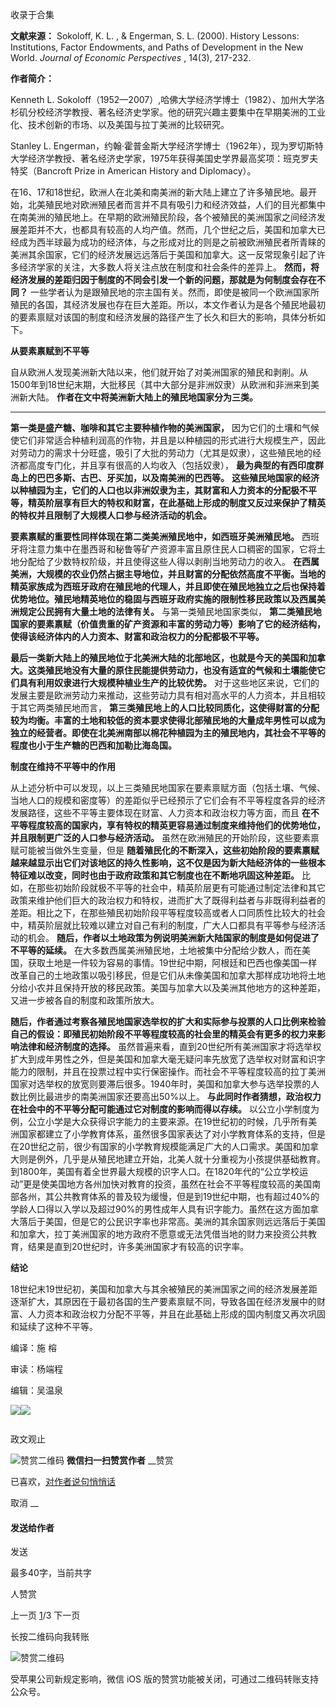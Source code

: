 

收录于合集

**文献来源：** Sokoloff, K. L. , & Engerman, S. L. (2000). History Lessons:
Institutions, Factor Endowments, and Paths of Development in the New World.
_Journal of Economic Perspectives_ , 14(3), 217-232.

  

 **作者简介：**  

Kenneth L.
Sokoloff（1952—2007）,哈佛大学经济学博士（1982）、加州大学洛杉矶分校经济学教授、著名经济史学家。他的研究兴趣主要集中在早期美洲的工业化、技术创新的市场、以及美国与拉丁美洲的比较研究。

Stanley L.
Engerman，约翰·霍普金斯大学经济学博士（1962年），现为罗切斯特大学经济学教授、著名经济史学家，1975年获得美国史学界最高奖项：班克罗夫特奖（Bancroft
Prize in American History and Diplomacy）。  

  

  

在16、17和18世纪，欧洲人在北美和南美洲的新大陆上建立了许多殖民地。最开始，北美殖民地对欧洲殖民者而言并不具有吸引力和经济效益，人们的目光都集中在南美洲的殖民地上。在早期的欧洲殖民阶段，各个被殖民的美洲国家之间经济发展差距并不大，也都具有较高的人均产值。然而，几个世纪之后，美国和加拿大已经成为西半球最为成功的经济体，与之形成对比的则是之前被欧洲殖民者所青睐的美洲其余国家，它们的经济发展远远落后于美国和加拿大。这一反常现象引起了许多经济学家的关注，大多数人将关注点放在制度和社会条件的差异上。
**然而，将经济发展的差距归因于制度的不同会引发一个新的问题，那就是为何制度会存在不同？**
一些学者认为是跟殖民地的宗主国有关。然而，即使是被同一个欧洲国家所殖民的各国，其经济发展也存在巨大差距。所以，本文作者认为是各个殖民地最初的要素禀赋对该国的制度和经济发展的路径产生了长久和巨大的影响，具体分析如下。

  

 **从要素禀赋到不平等**

  

自从欧洲人发现美洲新大陆以来，他们就开始了对美洲国家的殖民和剥削。从1500年到18世纪末期，大批移民（其中大部分是非洲奴隶）从欧洲和非洲来到美洲新大陆。
**作者在文中将美洲新大陆上的殖民地国家分为三类。**

 ****

**第一类是盛产糖、咖啡和其它主要种植作物的美洲国家，**
因为它们的土壤和气候使它们非常适合种植利润高的作物，并且是以种植园的形式进行大规模生产，因此对劳动力的需求十分旺盛，吸引了大批的劳动力（尤其是奴隶），这些殖民地的经济都高度专门化，并且享有很高的人均收入（包括奴隶），
**最为典型的有西印度群岛上的巴巴多斯、古巴、牙买加，以及南美洲的巴西等。**
**这些殖民地国家的经济以种植园为主，它们的人口也以非洲奴隶为主，其财富和人力资本的分配极不平等，精英阶层享有巨大的特权和财富，在此基础上形成的制度又反过来保护了精英的特权并且限制了大规模人口参与经济活动的机会。**

**要素禀赋的重要性同样体现在第二类美洲殖民地中，如西班牙美洲殖民地。**
西班牙将注意力集中在墨西哥和秘鲁等矿产资源丰富且原住民人口稠密的国家，它将土地分配给了少数特权阶级，并且使得这些人得以剥削当地劳动力的收入。
**在西属美洲，大规模的农业仍然占据主导地位，并且财富的分配依然高度不平衡。当地的精英家族成为西班牙政府在殖民地的代理人，并且即使在殖民地独立之后也保持着优势地位。殖民地精英地位的稳固与西班牙政府实施的限制性移民政策以及西属美洲规定公民拥有大量土地的法律有关。**
与第一类殖民地国家类似，
**第二类殖民地国家的要素禀赋（价值贵重的矿产资源和丰富的劳动力等）影响了它的经济结构，使得该经济体内的人力资本、财富和政治权力的分配都极不平等。**

**最后一类新大陆上的殖民地位于北美洲大陆的北部地区，也就是今天的美国和加拿大。这类殖民地没有大量的原住民能提供劳动力，也没有适宜的气候和土壤能使它们具有利用奴隶进行大规模种植业生产的比较优势。**
对于这些地区来说，它们的发展主要是欧洲劳动力来推动，这些劳动力具有相对高水平的人力资本，并且相较于其它两类殖民地而言，
**第三类殖民地上的人口比较同质化，这使得财富的分配较为均衡。丰富的土地和较低的资本要求使得北部殖民地的大量成年男性可以成为独立的经营者。即使在北美洲南部以棉花种植园为主的殖民地内，其社会不平等的程度也小于生产糖的巴西和加勒比海岛国。**

  

 **制度在维持不平等中的作用**

  

从上述分析中可以发现，以上三类殖民地国家在要素禀赋方面（包括土壤、气候、当地人口的规模和密度等）的差距似乎已经预示了它们会有不平等程度各异的经济发展路径，这些不平等主要体现在财富、人力资本和政治权力等方面，而且
**在不平等程度较高的国家内，享有特权的精英更容易通过制度来维持他们的优势地位，并且限制更广泛的人口参与经济活动。**
虽然在欧洲殖民的开始阶段，这些要素禀赋可能被当做外生变量，但是
**随着殖民化的不断深入，这些初始阶段的要素禀赋越来越显示出它们对该地区的持久性影响，这不仅是因为新大陆经济体的一些根本特征难以改变，同时也由于政府政策和其它制度也在不断地巩固这种差距。**
比如，在那些初始阶段就极不平等的社会中，精英阶层更有可能通过制定法律和其它政策来维护他们巨大的政治权力和特权，进而扩大了既得利益者与非既得利益者的差距。相比之下，在那些殖民初始阶段平等程度较高或者人口同质性比较大的社会中，精英阶层就比较难以建立对自己有利的制度，广大人口都具有平等参与经济活动的机会。
**随后，作者以土地政策为例说明美洲新大陆国家的制度是如何促进了不平等的延续。**
在大多数西属美洲殖民地，土地被集中分配给少数人，而在美国，获取土地是一件较为容易的事情。19世纪中期，阿根廷和巴西也像美国一样改革自己的土地政策以吸引移民，但是它们从未像美国和加拿大那样成功地将土地分给小农并且保持开放的移民政策。美国与加拿大以及美洲其他地方的这种差距，又进一步被各自的制度和政策所放大。

**随后，作者通过考察各殖民地国家选举权的扩大和实际参与投票的人口比例来检验自己的假设：即殖民初始阶段不平等程度较高的社会里的精英会有更多的权力来影响法律和经济制度的选择。**
虽然普遍来看，直到20世纪所有美洲国家才将选举权扩大到成年男性之外，但是美国和加拿大毫无疑问率先放宽了选举权对财富和识字能力的限制，并且在投票过程中实行保密操作。而社会不平等程度较高的拉丁美洲国家对选举权的放宽则要滞后很多。1940年时，美国和加拿大参与选举投票的人数比例比最进步的南美洲国家还要高出50%以上。
**与此同时作者猜想，政治权力在社会中的不平等分配可能通过它对制度的影响而得以存续。**
以公立小学制度为例，公立小学是大众获得识字能力的主要来源。在19世纪初的时候，几乎所有美洲国家都建立了小学教育体系，虽然很多国家表达了对小学教育体系的支持，但是在20世纪之前，很少有国家的小学教育规模能满足广大的人口需求。美国和加拿大则是例外，几乎是从殖民地建立开始，北美人就十分重视为小孩提供基础教育。到1800年，美国有着全世界最大规模的识字人口。在1820年代的“公立学校运动”更是使美国地方各州加快对教育的投资，虽然在社会不平等程度较高的美国南部各州，其公共教育体系的普及较为缓慢，但是到19世纪中期，也有超过40%的学龄人口得以入学以及超过90%的男性成年人具有识字能力。虽然在这方面加拿大落后于美国，但是它的公民识字率也非常高。美洲的其余国家则远远落后于美国和加拿大，拉丁美洲国家的地方政府不愿意或无法凭借当地的财力来投资公共教育，结果是直到20世纪时，许多美洲国家才有较高的识字率。

  

 **结论**

  

18世纪末19世纪初，美国和加拿大与其余被殖民的美洲国家之间的经济发展差距逐渐扩大，其原因在于最初各国的生产要素禀赋不同，导致各国在经济发展中的财富、人力资本和政治权力分配不平等，并且在此基础上形成的国内制度又再次巩固和延续了这种不平等。

  

  

编译：施 榕

审读：杨端程  

编辑：吴温泉

  

![](/images/426/2.jpeg)![](/images/426/3.jpeg)

  

![]()

政文观止

![赞赏二维码]() **微信扫一扫赞赏作者** __赞赏

已喜欢，[对作者说句悄悄话](javascript:;)

取消 __

#### 发送给作者

发送

最多40字，当前共字

[](javascript:;) 人赞赏

上一页 [1](javascript:;)/3 下一页

长按二维码向我转账

![赞赏二维码]()

受苹果公司新规定影响，微信 iOS 版的赞赏功能被关闭，可通过二维码转账支持公众号。

